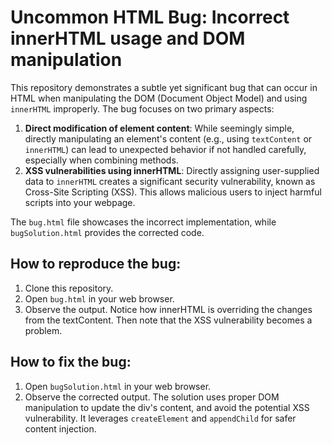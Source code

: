 # Uncommon HTML Bug: Incorrect innerHTML usage and DOM manipulation

This repository demonstrates a subtle yet significant bug that can occur in HTML when manipulating the DOM (Document Object Model) and using `innerHTML` improperly.  The bug focuses on two primary aspects:

1. **Direct modification of element content**: While seemingly simple, directly manipulating an element's content (e.g., using `textContent` or `innerHTML`) can lead to unexpected behavior if not handled carefully, especially when combining methods.
2. **XSS vulnerabilities using innerHTML**: Directly assigning user-supplied data to `innerHTML` creates a significant security vulnerability, known as Cross-Site Scripting (XSS).  This allows malicious users to inject harmful scripts into your webpage.

The `bug.html` file showcases the incorrect implementation, while `bugSolution.html` provides the corrected code.

## How to reproduce the bug:

1. Clone this repository.
2. Open `bug.html` in your web browser.
3. Observe the output. Notice how innerHTML is overriding the changes from the textContent. Then note that the XSS vulnerability becomes a problem.

## How to fix the bug:

1. Open `bugSolution.html` in your web browser.
2. Observe the corrected output. The solution uses proper DOM manipulation to update the div's content, and avoid the potential XSS vulnerability.  It leverages `createElement` and `appendChild` for safer content injection.